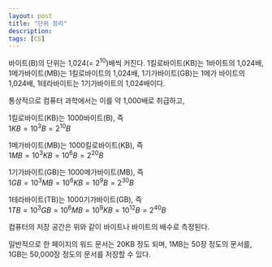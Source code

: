 ```yaml
---
layout: post
title: "단위 정리"
description: 
tags: [CS]
---
```


바이트(B)의 단위는 1,024(= 2$^{10}$)배씩 커진다. 1킬로바이트(KB)는 1바이트의 1,024배, 1메가바이트(MB)는 1킬로바이트의 1,024배, 1기가바이트(GB)는 1메가 바이트의 1,024배, 1테라바이트는 1기가바이트의 1,024배이다.

통상적으로 컴퓨터 과학에서는 이를 약 1,000배로 취급하고,

1킬로바이트(KB)는 1000바이트(B), 즉  
$1KB = 10^3B = 2^{10}B$

1메가바이트(MB)는 1000킬로바이트(KB), 즉  
$1MB = 10^3KB = 10^6B = 2^{20}B$

1기가바이트(GB)는 1000메가바이트(MB), 즉  
$1GB = 10^3MB = 10^6KB = 10^9B = 2^{30}B$

1테라바이트(TB)는 1000기가바이트(GB), 즉  
$1TB = 10^3GB = 10^6MB = 10^9KB = 10^{12}B = 2^{40}B$

컴퓨터의 저장 공간은 위와 같이 바이트나 바이트의 배수로 측정된다.

일반적으로 한 페이지의 워드 문서는 20KB 정도 되며, 1MB는 50장 정도의 문서를, 1GB는 50,000장 정도의 문서를 저장할 수 있다.

<br>
